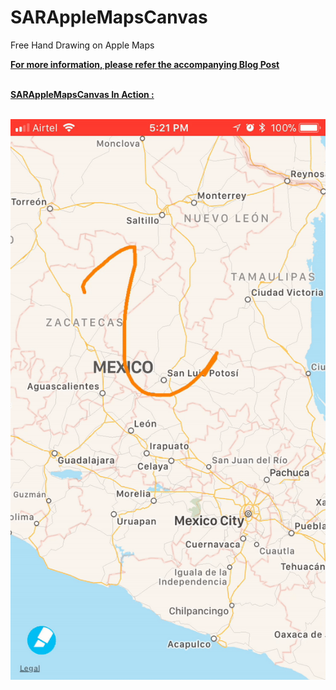 # SARAppleMapsCanvas
Free Hand Drawing on Apple Maps

**[For more information, please refer the accompanying Blog Post](https://saru2020.blogspot.com/2018/04/free-hand-drawing-on-apple-maps.html)**<br/>

<br>
<u><b> SARAppleMapsCanvas In Action :</b></u>
<br/>
<br/>

![SARAppleMapsCanvas](https://raw.githubusercontent.com/saru2020/SARAppleMapsCanvas/master/SARAppleMapsCanvas.gif)

<br>
